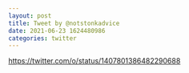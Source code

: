 ```yaml
--- 
layout: post 
title: Tweet by @notstonkadvice 
date: 2021-06-23 1624480986 
categories: twitter 
--- 
```

https://twitter.com/o/status/1407801386482290688